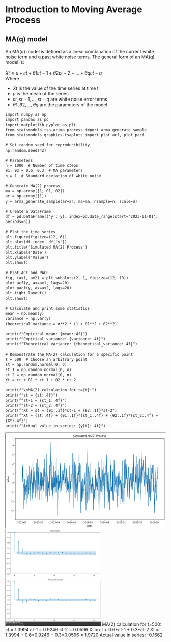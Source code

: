 # Introduction to Moving Average Process
## MA(q) model 
An MA(q) model is defined as a linear combination of the current white noise term and q past white noise terms. The general form of an MA(q) model is:
<br /> 
<br /> 
$Xt = μ + εt + θ1εt-1 + θ2εt-2 + ... + θqεt-q$
<br /> 
Where
- $Xt$ is the value of the time series at time t
- $μ$ is the mean of the series
- $εt, εt-1, ..., εt-q$ are white noise error terms
- $θ1, θ2, ..., θq$ are the parameters of the model

``` 
import numpy as np
import pandas as pd
import matplotlib.pyplot as plt
from statsmodels.tsa.arima_process import arma_generate_sample
from statsmodels.graphics.tsaplots import plot_acf, plot_pacf

# Set random seed for reproducibility
np.random.seed(42)

# Parameters
n = 1000  # Number of time steps
θ1, θ2 = 0.6, 0.3  # MA parameters
σ = 1  # Standard deviation of white noise

# Generate MA(2) process
ma = np.array([1, θ1, θ2])
ar = np.array([1])
y = arma_generate_sample(ar=ar, ma=ma, nsample=n, scale=σ)

# Create a DataFrame
df = pd.DataFrame({'y': y}, index=pd.date_range(start='2023-01-01', periods=n))

# Plot the time series
plt.figure(figsize=(12, 6))
plt.plot(df.index, df['y'])
plt.title('Simulated MA(2) Process')
plt.xlabel('Date')
plt.ylabel('Value')
plt.show()

# Plot ACF and PACF
fig, (ax1, ax2) = plt.subplots(2, 1, figsize=(12, 10))
plot_acf(y, ax=ax1, lags=20)
plot_pacf(y, ax=ax2, lags=20)
plt.tight_layout()
plt.show()

# Calculate and print some statistics
mean = np.mean(y)
variance = np.var(y)
theoretical_variance = σ**2 * (1 + θ1**2 + θ2**2)

print(f"Empirical mean: {mean:.4f}")
print(f"Empirical variance: {variance:.4f}")
print(f"Theoretical variance: {theoretical_variance:.4f}")

# Demonstrate the MA(2) calculation for a specific point
t = 500  # Choose an arbitrary point
εt = np.random.normal(0, σ)
εt_1 = np.random.normal(0, σ)
εt_2 = np.random.normal(0, σ)
Xt = εt + θ1 * εt_1 + θ2 * εt_2

print(f"\nMA(2) calculation for t={t}:")
print(f"εt = {εt:.4f}")
print(f"εt-1 = {εt_1:.4f}")
print(f"εt-2 = {εt_2:.4f}")
print(f"Xt = εt + {θ1:.1f}*εt-1 + {θ2:.1f}*εt-2")
print(f"Xt = {εt:.4f} + {θ1:.1f}*{εt_1:.4f} + {θ2:.1f}*{εt_2:.4f} = {Xt:.4f}")
print(f"Actual value in series: {y[t]:.4f}")
```
<img src="images/intro_MA2/simulated_ma2_process.png?" width="600" height="300"/>
<img src="images/intro_MA2/autocorrelation.png?" width="300" height="150"/>
<img src="images/intro_MA2/partial_autocorrelation.png?" width="300" height="150"/>
MA(2) calculation for t=500:
εt = 1.3994
εt-1 = 0.9246
εt-2 = 0.0596
Xt = εt + 0.6*εt-1 + 0.3*εt-2
Xt = 1.3994 + 0.6*0.9246 + 0.3*0.0596 = 1.9720
Actual value in series: -0.1662
